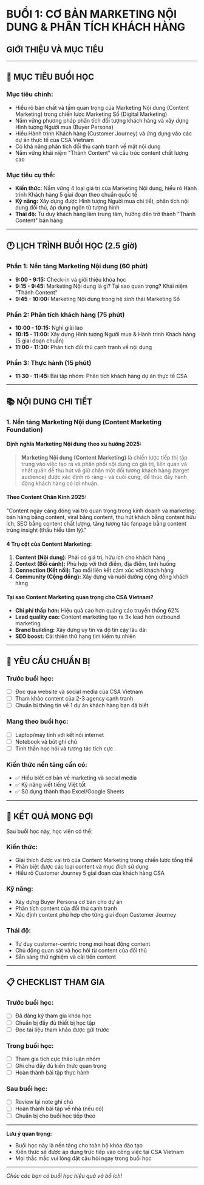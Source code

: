 # BUỔI 1: CƠ BẢN MARKETING NỘI DUNG & PHÂN TÍCH KHÁCH HÀNG

## GIỚI THIỆU VÀ MỤC TIÊU

---

## 🎯 MỤC TIÊU BUỔI HỌC

### Mục tiêu chính:

-   Hiểu rõ bản chất và tầm quan trọng của Marketing Nội dung (Content Marketing) trong chiến lược Marketing Số (Digital Marketing)
-   Nắm vững phương pháp phân tích đối tượng khách hàng và xây dựng Hình tượng Người mua (Buyer Persona)
-   Hiểu Hành trình Khách hàng (Customer Journey) và ứng dụng vào các dự án thực tế của CSA Vietnam
-   Có khả năng phân tích đối thủ cạnh tranh về mặt nội dung
-   Nắm vững khái niệm "Thánh Content" và cấu trúc content chất lượng cao

### Mục tiêu cụ thể:

-   **Kiến thức:** Nắm vững 4 loại giá trị của Marketing Nội dung, hiểu rõ Hành trình Khách hàng 5 giai đoạn theo chuẩn quốc tế
-   **Kỹ năng:** Xây dựng được Hình tượng Người mua chi tiết, phân tích nội dung đối thủ, áp dụng ngôn từ tượng hình
-   **Thái độ:** Tư duy khách hàng làm trung tâm, hướng đến trở thành "Thánh Content" bán hàng

---

## 🕐 LỊCH TRÌNH BUỔI HỌC (2.5 giờ)

### Phần 1: Nền tảng Marketing Nội dung (60 phút)

-   **9:00 - 9:15:** Check-in và giới thiệu khóa học
-   **9:15 - 9:45:** Marketing Nội dung là gì? Tại sao quan trọng? Khái niệm "Thánh Content"
-   **9:45 - 10:00:** Marketing Nội dung trong hệ sinh thái Marketing Số

### Phần 2: Phân tích khách hàng (75 phút)

-   **10:00 - 10:15:** Nghỉ giải lao
-   **10:15 - 11:00:** Xây dựng Hình tượng Người mua & Hành trình Khách hàng (5 giai đoạn chuẩn)
-   **11:00 - 11:30:** Phân tích đối thủ cạnh tranh về nội dung

### Phần 3: Thực hành (15 phút)

-   **11:30 - 11:45:** Bài tập nhóm: Phân tích khách hàng dự án thực tế CSA

---

## 📚 NỘI DUNG CHI TIẾT

### 1. Nền tảng Marketing Nội dung (Content Marketing Foundation)

#### Định nghĩa Marketing Nội dung theo xu hướng 2025:

> **Marketing Nội dung (Content Marketing)** là chiến lược tiếp thị tập trung vào việc tạo ra và phân phối nội dung có giá trị, liên quan và nhất quán để thu hút và giữ chân một đối tượng khách hàng (target audience) được xác định rõ ràng - và cuối cùng, để thúc đẩy hành động khách hàng có lợi nhuận.

#### Theo Content Chân Kinh 2025:

"Content ngày càng đóng vai trò quan trọng trong kinh doanh và marketing: bán hàng bằng content, viral bằng content, thu hút khách bằng content hữu ích, SEO bằng content chất lượng, tăng tương tác fanpage bằng content trúng insight (thấu hiểu tâm lý)."

#### 4 Trụ cột của Content Marketing:

1. **Content (Nội dung):** Phải có giá trị, hữu ích cho khách hàng
2. **Context (Bối cảnh):** Phù hợp với thời điểm, địa điểm, tình huống
3. **Connection (Kết nối):** Tạo mối liên kết cảm xúc với khách hàng
4. **Community (Cộng đồng):** Xây dựng và nuôi dưỡng cộng đồng khách hàng

#### Tại sao Content Marketing quan trọng cho CSA Vietnam?

-   **Chi phí thấp hơn:** Hiệu quả cao hơn quảng cáo truyền thống 62%
-   **Lead quality cao:** Content marketing tạo ra 3x lead hơn outbound marketing
-   **Brand building:** Xây dựng uy tín và độ tin cậy lâu dài
-   **SEO boost:** Cải thiện thứ hạng tìm kiếm tự nhiên

---

## 🎯 YÊU CẦU CHUẨN BỊ

### Trước buổi học:

-   [ ] Đọc qua website và social media của CSA Vietnam
-   [ ] Tham khảo content của 2-3 agency cạnh tranh
-   [ ] Chuẩn bị thông tin về 1 dự án khách hàng bạn đã biết

### Mang theo buổi học:

-   [ ] Laptop/máy tính với kết nối internet
-   [ ] Notebook và bút ghi chú
-   [ ] Tinh thần học hỏi và tương tác tích cực

### Kiến thức nền tảng cần có:

-   ✅ Hiểu biết cơ bản về marketing và social media
-   ✅ Kỹ năng viết tiếng Việt tốt
-   ✅ Sử dụng thành thạo Excel/Google Sheets

---

## 🏁 KẾT QUẢ MONG ĐỢI

Sau buổi học này, học viên có thể:

### Kiến thức:

-   Giải thích được vai trò của Content Marketing trong chiến lược tổng thể
-   Phân biệt được các loại content và mục đích sử dụng
-   Hiểu rõ Customer Journey 5 giai đoạn của khách hàng CSA

### Kỹ năng:

-   Xây dựng Buyer Persona cơ bản cho dự án
-   Phân tích content của đối thủ cạnh tranh
-   Xác định content phù hợp cho từng giai đoạn Customer Journey

### Thái độ:

-   Tư duy customer-centric trong mọi hoạt động content
-   Chủ động quan sát và học hỏi từ content của đối thủ
-   Sẵn sàng thử nghiệm và cải tiến content

---

## 📋 CHECKLIST THAM GIA

### Trước buổi học:

-   [ ] Đã đăng ký tham gia khóa học
-   [ ] Chuẩn bị đầy đủ thiết bị học tập
-   [ ] Đọc tài liệu tham khảo được gửi trước

### Trong buổi học:

-   [ ] Tham gia tích cực thảo luận nhóm
-   [ ] Ghi chú đầy đủ kiến thức quan trọng
-   [ ] Hoàn thành bài tập thực hành

### Sau buổi học:

-   [ ] Review lại note ghi chú
-   [ ] Hoàn thành bài tập về nhà (nếu có)
-   [ ] Chuẩn bị cho buổi học tiếp theo

---

**Lưu ý quan trọng:**

-   Buổi học này là nền tảng cho toàn bộ khóa đào tạo
-   Kiến thức sẽ được áp dụng trực tiếp vào công việc tại CSA Vietnam
-   Mọi thắc mắc vui lòng đặt câu hỏi ngay trong buổi học

---

_Chúc các bạn có buổi học hiệu quả và bổ ích!_
